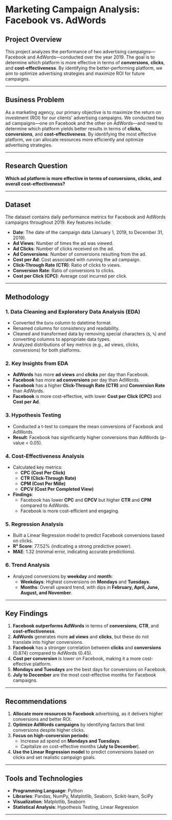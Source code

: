 # Marketing Campaign Analysis: Facebook vs. AdWords

## Project Overview
This project analyzes the performance of two advertising campaigns—Facebook and AdWords—conducted over the year 2019. The goal is to determine which platform is more effective in terms of **conversions**, **clicks**, and **cost-effectiveness**. By identifying the better-performing platform, we aim to optimize advertising strategies and maximize ROI for future campaigns.

---

## Business Problem
As a marketing agency, our primary objective is to maximize the return on investment (ROI) for our clients' advertising campaigns. We conducted two ad campaigns—one on Facebook and the other on AdWords—and need to determine which platform yields better results in terms of **clicks**, **conversions**, and **cost-effectiveness**. By identifying the most effective platform, we can allocate resources more efficiently and optimize advertising strategies.

---

## Research Question
**Which ad platform is more effective in terms of conversions, clicks, and overall cost-effectiveness?**

---

## Dataset
The dataset contains daily performance metrics for Facebook and AdWords campaigns throughout 2019. Key features include:
- **Date**: The date of the campaign data (January 1, 2019, to December 31, 2019).
- **Ad Views**: Number of times the ad was viewed.
- **Ad Clicks**: Number of clicks received on the ad.
- **Ad Conversions**: Number of conversions resulting from the ad.
- **Cost per Ad**: Cost associated with running the ad campaign.
- **Click-Through Rate (CTR)**: Ratio of clicks to views.
- **Conversion Rate**: Ratio of conversions to clicks.
- **Cost per Click (CPC)**: Average cost incurred per click.

---

## Methodology
### 1. **Data Cleaning and Exploratory Data Analysis (EDA)**
   - Converted the `Date` column to datetime format.
   - Renamed columns for consistency and readability.
   - Cleaned and transformed data by removing special characters (`$`, `%`) and converting columns to appropriate data types.
   - Analyzed distributions of key metrics (e.g., ad views, clicks, conversions) for both platforms.

### 2. **Key Insights from EDA**
   - **AdWords** has more **ad views** and **clicks** per day than Facebook.
   - **Facebook** has more **ad conversions** per day than AdWords.
   - **Facebook** has a higher **Click-Through Rate (CTR)** and **Conversion Rate** than AdWords.
   - **Facebook** is more cost-effective, with lower **Cost per Click (CPC)** and **Cost per Ad**.

### 3. **Hypothesis Testing**
   - Conducted a t-test to compare the mean conversions of Facebook and AdWords.
   - **Result**: Facebook has significantly higher conversions than AdWords (p-value < 0.05).

### 4. **Cost-Effectiveness Analysis**
   - Calculated key metrics:
     - **CPC (Cost Per Click)**
     - **CTR (Click-Through Rate)**
     - **CPM (Cost Per Mille)**
     - **CPCV (Cost Per Completed View)**
   - **Findings**:
     - Facebook has lower **CPC** and **CPCV** but higher **CTR** and **CPM** compared to AdWords.
     - Facebook is more cost-efficient and engaging.

### 5. **Regression Analysis**
   - Built a Linear Regression model to predict Facebook conversions based on clicks.
   - **R² Score**: 77.52% (indicating a strong predictive power).
   - **MAE**: 1.32 (minimal error, indicating accurate predictions).

### 6. **Trend Analysis**
   - Analyzed conversions by **weekday** and **month**:
     - **Weekdays**: Highest conversions on **Mondays** and **Tuesdays**.
     - **Months**: Overall upward trend, with dips in **February, April, June, August, and November**.

---

## Key Findings
1. **Facebook outperforms AdWords** in terms of **conversions**, **CTR**, and **cost-effectiveness**.
2. **AdWords** generates more **ad views** and **clicks**, but these do not translate into higher conversions.
3. **Facebook** has a stronger correlation between **clicks** and **conversions** (0.874) compared to AdWords (0.45).
4. **Cost per conversion** is lower on Facebook, making it a more cost-effective platform.
5. **Mondays and Tuesdays** are the best days for conversions on Facebook.
6. **July to December** are the most cost-effective months for Facebook campaigns.

---

## Recommendations
1. **Allocate more resources to Facebook** advertising, as it delivers higher conversions and better ROI.
2. **Optimize AdWords campaigns** by identifying factors that limit conversions despite higher clicks.
3. **Focus on high-conversion periods**:
   - Increase ad spend on **Mondays and Tuesdays**.
   - Capitalize on cost-effective months (**July to December**).
4. **Use the Linear Regression model** to predict conversions based on clicks and set realistic campaign goals.

---

## Tools and Technologies
- **Programming Language**: Python
- **Libraries**: Pandas, NumPy, Matplotlib, Seaborn, Scikit-learn, SciPy
- **Visualization**: Matplotlib, Seaborn
- **Statistical Analysis**: Hypothesis Testing, Linear Regression

---
